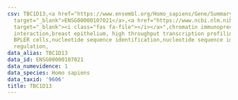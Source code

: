 ```yaml
---
csv: TBC1D13,<a href="https://www.ensembl.org/Homo_sapiens/Gene/Summary?db=core;g=ENSG00000107021"
  target="_blank">ENSG00000107021</a>,<a href="https://www.ncbi.nlm.nih.gov/pubmed/22863008"
  target="_blank"><i class="fas fa-file"></i></a>",chromatin immunoprecipitation assay,direct
  interaction,breast epithelium, high throughput transcription profiling by microarray,
  BPLER cells,nucleotide sequence identification,nucleotide sequence identification,transcriptional
  regulation,
data_alias: TBC1D13
data_id: ENSG00000107021
data_numevidence: 1
data_species: Homo sapiens
data_taxid: '9606'
title: TBC1D13
---
```

